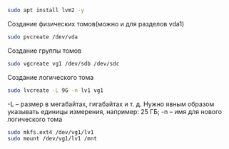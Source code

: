 ```bash
sudo apt install lvm2 -y
```


Создание физических томов(можно и для разделов vda1)
```bash
sudo pvcreate /dev/vda
```


Создание группы томов
```bash
sudo vgcreate vg1 /dev/sdb /dev/sdc
```

Создание логического тома
```bash
sudo lvcreate -L 9G -n lv1 vg1
```
-L – размер в мегабайтах, гигабайтах и т. д. Нужно явным образом указывать единицы измерения, например: 25 ГБ;
-n – имя для нового логического тома

```bash
sudo mkfs.ext4 /dev/vg1/lv1
sudo mount /dev/vg1/lv1 /mnt
```
